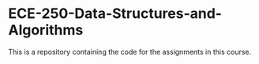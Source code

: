 # ECE-250-Data-Structures-and-Algorithms
This is a repository containing the code for the assignments in this course.
